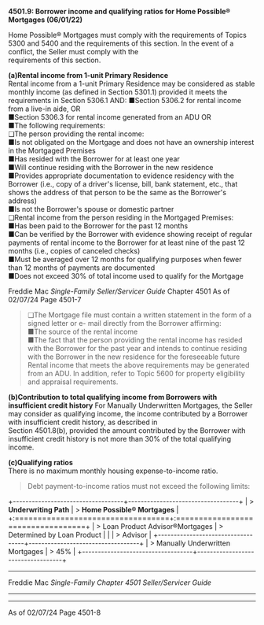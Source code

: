 **4501.9: Borrower income and qualifying ratios for Home Possible®
Mortgages (06/01/22)**

Home Possible® Mortgages must comply with the requirements of Topics
5300 and 5400 and the requirements of this section. In the event of a
conflict, the Seller must comply with the\
requirements of this section.

**(a)Rental income from 1-unit Primary Residence**\
Rental income from a 1-unit Primary Residence may be considered as
stable monthly income (as defined in Section 5301.1) provided it meets
the requirements in Section 5306.1 AND: ■Section 5306.2 for rental
income from a live-in aide, OR\
■Section 5306.3 for rental income generated from an ADU OR\
■The following requirements:\
❑The person providing the rental income:\
■Is not obligated on the Mortgage and does not have an ownership
interest in the Mortgaged Premises\
■Has resided with the Borrower for at least one year\
■Will continue residing with the Borrower in the new residence\
■Provides appropriate documentation to evidence residency with the
Borrower (i.e., copy of a driver's license, bill, bank statement, etc.,
that shows the address of that person to be the same as the Borrower's
address)\
■Is not the Borrower's spouse or domestic partner\
❑Rental income from the person residing in the Mortgaged Premises:\
■Has been paid to the Borrower for the past 12 months\
■Can be verified by the Borrower with evidence showing receipt of
regular payments of rental income to the Borrower for at least nine of
the past 12 months (i.e., copies of canceled checks)\
■Must be averaged over 12 months for qualifying purposes when fewer than
12 months of payments are documented\
■Does not exceed 30% of total income used to qualify for the Mortgage

Freddie Mac *Single-Family Seller/Servicer Guide* Chapter 4501 As of
02/07/24 Page 4501-7

> ❑The Mortgage file must contain a written statement in the form of a
> signed letter or e- mail directly from the Borrower affirming:\
> ■The source of the rental income\
> ■The fact that the person providing the rental income has resided with
> the Borrower for the past year and intends to continue residing with
> the Borrower in the new residence for the foreseeable future\
> Rental income that meets the above requirements may be generated from
> an ADU. In addition, refer to Topic 5600 for property eligibility and
> appraisal requirements.

**(b)Contribution to total qualifying income from Borrowers with
insufficient credit history** For Manually Underwritten Mortgages, the
Seller may consider as qualifying income, the income contributed by a
Borrower with insufficient credit history, as described in\
Section 4501.8(b), provided the amount contributed by the Borrower with
insufficient credit history is not more than 30% of the total qualifying
income.

**(c)Qualifying ratios**\
There is no maximum monthly housing expense-to-income ratio.

> Debt payment-to-income ratios must not exceed the following limits:

+-----------------------------------+-----------------------------------+
| > **Underwriting Path**           | > **Home Possible® Mortgages**    |
+:==================================+:==================================+
| > Loan Product Advisor®Mortgages  | > Determined by Loan Product      |
|                                   | > Advisor                         |
+-----------------------------------+-----------------------------------+
| > Manually Underwritten Mortgages | > 45%                             |
+-----------------------------------+-----------------------------------+

  -----------------------------------------------------------------------
  Freddie Mac *Single-Family          Chapter 4501
  Seller/Servicer Guide*              
  ----------------------------------- -----------------------------------

  -----------------------------------------------------------------------

As of 02/07/24 Page 4501-8
